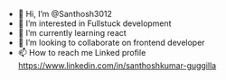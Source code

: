 - 👋 Hi, I’m @Santhosh3012
- 👀 I’m interested in Fullstuck development
- 🌱 I’m currently learning react
- 💞️ I’m looking to collaborate on frontend developer
- 📫 How to reach me Linked profile  https://www.linkedin.com/in/santhoshkumar-guggilla

<!---
Santhosh3012/Santhosh3012 is a ✨ special ✨ repository because its `README.md` (this file) appears on your GitHub profile.
You can click the Preview link to take a look at your changes.
--->
